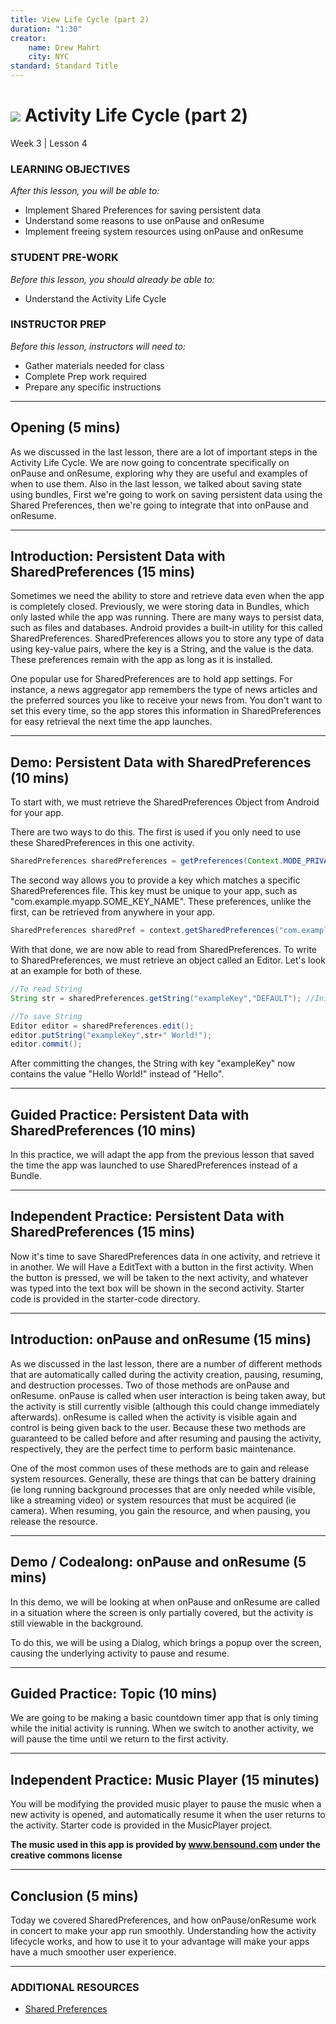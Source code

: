 ```yaml
---
title: View Life Cycle (part 2)
duration: "1:30"
creator:
    name: Drew Mahrt
    city: NYC
standard: Standard Title
---
```


# ![](https://ga-dash.s3.amazonaws.com/production/assets/logo-9f88ae6c9c3871690e33280fcf557f33.png) Activity Life Cycle (part 2)
Week 3 | Lesson 4

### LEARNING OBJECTIVES
*After this lesson, you will be able to:*
- Implement Shared Preferences for saving persistent data
- Understand some reasons to use onPause and onResume
- Implement freeing system resources using onPause and onResume

### STUDENT PRE-WORK
*Before this lesson, you should already be able to:*
- Understand the Activity Life Cycle

### INSTRUCTOR PREP
*Before this lesson, instructors will need to:*
- Gather materials needed for class
- Complete Prep work required
- Prepare any specific instructions

---
<a name="opening"></a>
## Opening (5 mins)

As we discussed in the last lesson, there are a lot of important steps in the Activity Life Cycle. We are now going to concentrate specifically on onPause and onResume, exploring why they are useful and examples of when to use them. Also in the last lesson, we talked about saving state using bundles, First we're going to work on saving persistent data using the Shared Preferences, then we're going to integrate that into onPause and onResume.


***

<a name="introduction"></a>
## Introduction: Persistent Data with SharedPreferences (15 mins)

Sometimes we need the ability to store and retrieve data even when the app is completely closed. Previously, we were storing data in Bundles, which only lasted while the app was running. There are many ways to persist data, such as files and databases. Android provides a built-in utility for this called SharedPreferences. SharedPreferences allows you to store any type of data using key-value pairs, where the key is a String, and the value is the data. These preferences remain with the app as long as it is installed.


One popular use for SharedPreferences are to hold app settings. For instance, a news aggregator app remembers the type of news articles and the preferred sources you like to receive your news from. You don't want to set this every time, so the app stores this information in SharedPreferences for easy retrieval the next time the app launches.

***

<a name="demo"></a>
## Demo: Persistent Data with SharedPreferences (10 mins)


To start with, we must retrieve the SharedPreferences Object from Android for your app.

There are two ways to do this. The first is used if you only need to use these SharedPreferences in this one activity.

```java
SharedPreferences sharedPreferences = getPreferences(Context.MODE_PRIVATE);
```

The second way allows you to provide a key which matches a specific SharedPreferences file. This key must be unique to your app, such as "com.example.myapp.SOME_KEY_NAME". These preferences, unlike the first, can be retrieved from anywhere in your app.

```java
SharedPreferences sharedPref = context.getSharedPreferences("com.example.myapp.SOME_KEY_NAME",Context.MODE_PRIVATE);
```

With that done, we are now able to read from SharedPreferences. To write to SharedPreferences, we must retrieve an object called an Editor. Let's look at an example for both of these.

```java
//To read String
String str = sharedPreferences.getString("exampleKey","DEFAULT"); //Initial value of the String is "Hello"

//To save String
Editor editor = sharedPreferences.edit();
editor.putString("exampleKey",str+" World!");
editor.commit();
```
After committing the changes, the String with key "exampleKey" now contains the value "Hello World!" instead of "Hello".


***

<a name="guided-practice"></a>
## Guided Practice: Persistent Data with SharedPreferences (10 mins)

In this practice, we will adapt the app from the previous lesson that saved the time the app was launched to use SharedPreferences instead of a Bundle.


***

<a name="independent-practice"></a>
## Independent Practice: Persistent Data with SharedPreferences (15 mins)

Now it's time to save SharedPreferences data in one activity, and retrieve it in another. We will Have a EditText with a button in the first activity. When the button is pressed, we will be taken to the next activity, and whatever was typed into the text box will be shown in the second activity. Starter code is provided in the starter-code directory.


***

<a name="introduction"></a>
## Introduction: onPause and onResume (15 mins)

As we discussed in the last lesson, there are a number of different methods that are automatically called during the activity creation, pausing, resuming, and destruction processes. Two of those methods are onPause and onResume. onPause is called when user interaction is being taken away, but the activity is still currently visible (although this could change immediately afterwards). onResume is called when the activity is visible again and control is being given back to the user. Because these two methods are guaranteed to be called before and after resuming and pausing the activity, respectively, they are the perfect time to perform basic maintenance.

One of the most common uses of these methods are to gain and release system resources. Generally, these are things that can be battery draining (ie long running background processes that are only needed while visible, like a streaming video) or system resources that must be acquired (ie camera). When resuming, you gain the resource, and when pausing, you release the resource.


***

<a name="demo"></a>
## Demo / Codealong: onPause and onResume (5 mins)

In this demo, we will be looking at when onPause and onResume are called in a situation where the screen is only partially covered, but the activity is still viewable in the background.

To do this, we will be using a Dialog, which brings a popup over the screen, causing the underlying activity to pause and resume.


***

<a name="guided-practice"></a>
## Guided Practice: Topic (10 mins)

We are going to be making a basic countdown timer app that is only timing while the initial activity is running. When we switch to another activity, we will pause the time until we return to the first activity.


***

<a name="ind-practice"></a>
## Independent Practice: Music Player (15 minutes)


You will be modifying the provided music player to pause the music when a new activity is opened, and automatically resume it when the user returns to the activity. Starter code is provided in the MusicPlayer project.

**The music used in this app is provided by www.bensound.com under the creative commons license**


***

<a name="conclusion"></a>
## Conclusion (5 mins)

Today we covered SharedPreferences, and how onPause/onResume work in concert to make your app run smoothly. Understanding how the activity lifecycle works, and how to use it to your advantage will make your apps have a much smoother user experience.

***

### ADDITIONAL RESOURCES
- [Shared Preferences](http://developer.android.com/reference/android/content/SharedPreferences.html)
